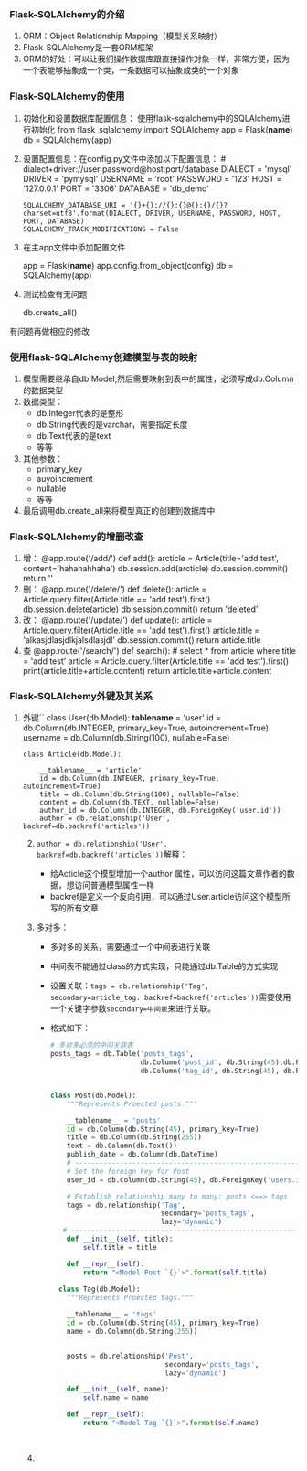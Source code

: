 
### Flask-SQLAlchemy的介绍

1. ORM：Object Relationship Mapping（模型关系映射）
2. Flask-SQLAlchemy是一套ORM框架
3. ORM的好处：可以让我们操作数据库跟直接操作对象一样，非常方便，因为一个表能够抽象成一个类，一条数据可以抽象成类的一个对象

### Flask-SQLAlchemy的使用

1. 初始化和设置数据库配置信息：
   使用flask-sqlalchemy中的SQLAlchemy进行初始化
       from flask_sqlalchemy import SQLAlchemy
       app = Flask(__name__)
       db = SQLAlchemy(app)

2. 设置配置信息：在config.py文件中添加以下配置信息：
       # dialect+driver://user:password@host:port/database
       DIALECT = 'mysql'
       DRIVER = 'pymysql'
       USERNAME = 'root'
       PASSWORD = '123'
       HOST = '127.0.0.1'
       PORT = '3306'
       DATABASE = 'db_demo'
      
       SQLALCHEMY_DATABASE_URI = '{}+{}://{}:{}@{}:{}/{}?charset=utf8'.format(DIALECT, DRIVER, USERNAME, PASSWORD, HOST, PORT, DATABASE)
       SQLALCHEMY_TRACK_MODIFICATIONS = False
3. 在主app文件中添加配置文件

    app = Flask(__name__)
    app.config.from_object(config)
    db = SQLAlchemy(app)

4. 测试检查有无问题

    db.create_all()

有问题再做相应的修改

### 使用flask-SQLAlchemy创建模型与表的映射

1. 模型需要继承自db.Model,然后需要映射到表中的属性，必须写成db.Column的数据类型
2. 数据类型：
   - db.Integer代表的是整形
   - db.String代表的是varchar，需要指定长度
   - db.Text代表的是text
   - 等等
3. 其他参数：
   - primary_key
   - auyoincrement
   - nullable
   - 等等
4. 最后调用db.create_all来将模型真正的创建到数据库中

### Flask-SQLAlchemy的增删改查

1. 增：
       @app.route('/add/')
       def add():
           arcticle = Article(title='add test', content='hahahahhaha')
           db.session.add(arcticle)
           db.session.commit()
           return ''
2. 删：
       @app.route('/delete/')
       def delete():
           article = Article.query.filter(Article.title == 'add test').first()
           db.session.delete(article)
           db.session.commit()
           return 'deleted'
3. 改：
       @app.route('/update/')
       def update():
           article = Article.query.filter(Article.title == 'add test').first()
           article.title = 'alkasjdlasjdlkjalsdlasjdl'
           db.session.commit()
           return article.title
4. 查
       @app.route('/search/')
       def search():
           # select * from article where title = 'add test'
           article = Article.query.filter(Article.title == 'add test').first()
           print(article.title+article.content)
           return article.title+article.content

### Flask-SQLAlchemy外键及其关系

1. 外键``
       class User(db.Model):
           __tablename__ = 'user'
           id = db.Column(db.INTEGER, primary_key=True, autoincrement=True)
           username = db.Column(db.String(100), nullable=False)
      
       class Article(db.Model):
      
           __tablename__ = 'article'
           id = db.Column(db.INTEGER, primary_key=True, autoincrement=True)
           title = db.Column(db.String(100), nullable=False)
           content = db.Column(db.TEXT, nullable=False)
           author_id = db.Column(db.INTEGER, db.ForeignKey('user.id'))
           author = db.relationship('User', backref=db.backref('articles'))

    2. `author = db.relationship('User', backref=db.backref('articles'))`解释：

       * 给Acticle这个模型增加一个author 属性，可以访问这篇文章作者的数据，想访问普通模型属性一样
       * backref是定义一个反向引用，可以通过User.article访问这个模型所写的所有文章

    3. 多对多：

       * 多对多的关系，需要通过一个中间表进行关联

       * 中间表不能通过class的方式实现，只能通过db.Table的方式实现

       * 设置关联：`tags = db.relationship('Tag', secondary=article_tag. backref=backref('articles'))`需要使用一个关键字参数`secondary=中间表`来进行关联。

       * 格式如下：

         ```python
         # 多对多必须的中间关联表
         posts_tags = db.Table('posts_tags',
                               db.Column('post_id', db.String(45),db.ForeignKey('posts.id')),
                               db.Column('tag_id', db.String(45), db.ForeignKey('tags.id')))


         class Post(db.Model):
             """Represents Proected posts."""

             __tablename__ = 'posts'
             id = db.Column(db.String(45), primary_key=True)
             title = db.Column(db.String(255))
             text = db.Column(db.Text())
             publish_date = db.Column(db.DateTime)
             # ------------------------------------------------------------------
             # Set the foreign key for Post
             user_id = db.Column(db.String(45), db.ForeignKey('users.id'))

             # Establish relationship many to many: posts <==> tags
             tags = db.relationship('Tag',
                                    secondary='posts_tags',
                                    lazy='dynamic')
           	# ------------------------------------------------------------------
             def __init__(self, title):
                 self.title = title

             def __repr__(self):
                 return "<Model Post `{}`>".format(self.title)
                 
           class Tag(db.Model):
             """Represents Proected tags."""

             __tablename__ = 'tags'
             id = db.Column(db.String(45), primary_key=True)
             name = db.Column(db.String(255))


             posts = db.relationship('Post',
                                     secondary='posts_tags',
                                     lazy='dynamic')

             def __init__(self, name):
                 self.name = name

             def __repr__(self):
                 return "<Model Tag `{}`>".format(self.name)
         ```

         ​

    4. ​









